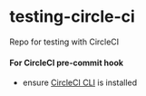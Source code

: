 # testing-circle-ci
Repo for testing with CircleCI

#### For CircleCI pre-commit hook
* ensure [CircleCI CLI](https://circleci.com/docs/2.0/local-cli/#quick-installation) is installed
